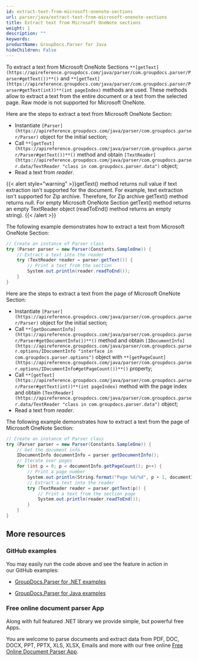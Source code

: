 ```yaml
---
id: extract-text-from-microsoft-onenote-sections
url: parser/java/extract-text-from-microsoft-onenote-sections
title: Extract text from Microsoft OneNote sections
weight: 1
description: ""
keywords: 
productName: GroupDocs.Parser for Java
hideChildren: False
---
```

To extract a text from Microsoft OneNote Sections `**[getText](https://apireference.groupdocs.com/java/parser/com.groupdocs.parser/Parser#getText())**()` and `**[getText](https://apireference.groupdocs.com/java/parser/com.groupdocs.parser/Parser#getText(int))**(int pageIndex)` methods are used. These methods allow to extract a text from the entire document or a text from the selected page. Raw mode is not supported for Microsoft OneNote.

Here are the steps to extract a text from Microsoft OneNote Section:

*   Instantiate `[Parser](https://apireference.groupdocs.com/java/parser/com.groupdocs.parser/Parser)` object for the initial section;
*   Call `**[getText](https://apireference.groupdocs.com/java/parser/com.groupdocs.parser/Parser#getText())**()` method and obtain `[TextReader](https://apireference.groupdocs.com/java/parser/com.groupdocs.parser.data/TextReader "class in com.groupdocs.parser.data")` object;
*   Read a text from *reader*.

{{< alert style="warning" >}}getText() method returns null value if text extraction isn't supported for the document. For example, text extraction isn't supported for Zip archive. Therefore, for Zip archive getText() method returns null. For empty Microsoft OneNote Section getText() method returns an empty TextReader object (readToEnd() method returns an empty string). {{< /alert >}}

  
The following example demonstrates how to extract a text from Microsoft OneNote Section:

```csharp
// Create an instance of Parser class
try (Parser parser = new Parser(Constants.SampleOne)) {
    // Extract a text into the reader
    try (TextReader reader = parser.getText()) {
        // Print a text from the section
        System.out.println(reader.readToEnd());
    }
}
```

Here are the steps to extract a text from the page of Microsoft OneNote Section:

*   Instantiate `[Parser](https://apireference.groupdocs.com/java/parser/com.groupdocs.parser/Parser)` object for the initial section;
*   Call `**[getDocumentInfo](https://apireference.groupdocs.com/java/parser/com.groupdocs.parser/Parser#getDocumentInfo())**()` method and obtain `[IDocumentInfo](https://apireference.groupdocs.com/java/parser/com.groupdocs.parser.options/IDocumentInfo "interface in com.groupdocs.parser.options")` object with `**[getPageCount](https://apireference.groupdocs.com/java/parser/com.groupdocs.parser.options/IDocumentInfo#getPageCount())**()` property;
*   Call `**[getText](https://apireference.groupdocs.com/java/parser/com.groupdocs.parser/Parser#getText(int))**(int pageIndex)` method with the page index and obtain `[TextReader](https://apireference.groupdocs.com/java/parser/com.groupdocs.parser.data/TextReader "class in com.groupdocs.parser.data")` object;
*   Read a text from *reader*.

The following example demonstrates how to extract a text from the page of Microsoft OneNote Section:

```csharp
// Create an instance of Parser class
try (Parser parser = new Parser(Constants.SampleOne)) {
    // Get the document info
    IDocumentInfo documentInfo = parser.getDocumentInfo();
    // Iterate over pages
    for (int p = 0; p < documentInfo.getPageCount(); p++) {
        // Print a page number
        System.out.println(String.format("Page %d/%d", p + 1, documentInfo.getPageCount()));
        // Extract a text into the reader
        try (TextReader reader = parser.getText(p)) {
            // Print a text from the section page
            System.out.println(reader.readToEnd());
        }
    }
}
```

## More resources

### GitHub examples

You may easily run the code above and see the feature in action in our GitHub examples:

*   [GroupDocs.Parser for .NET examples](https://github.com/groupdocs-parser/GroupDocs.Parser-for-.NET)
    
*   [GroupDocs.Parser for Java examples](https://github.com/groupdocs-parser/GroupDocs.Parser-for-Java)
    

### Free online document parser App

Along with full featured .NET library we provide simple, but powerful free Apps.

You are welcome to parse documents and extract data from PDF, DOC, DOCX, PPT, PPTX, XLS, XLSX, Emails and more with our free online [Free Online Document Parser App](https://products.groupdocs.app/parser).
